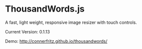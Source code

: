 ThousandWords.js
=============

A fast, light weight, responsive image resizer with touch controls.

Current Version: 0.1.13

Demo: http://connerfritz.github.io/thousandwords/
